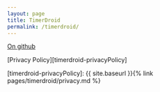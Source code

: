 ```yaml
---
layout: page
title: TimerDroid
permalink: /timerdroid/
---
```


[On github][timerdroid-github]

[Privacy Policy][timerdroid-privacyPolicy]

[timerdroid-github]: https://github.com/hoffimar/timerdroid
[timerdroid-privacyPolicy]: {{ site.baseurl }}{% link pages/timerdroid/privacy.md %}